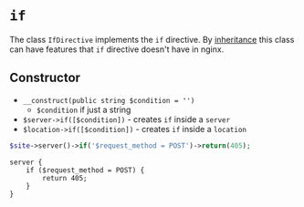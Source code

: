 # `if`

The class `IfDirective` implements the `if` directive.
By [inheritance](block.md) this class can have features that `if` directive doesn't have in nginx.

## Constructor

* `__construct(public string $condition = '')`
    * `$condition` if just a string
* `$server->if([$condition])` - creates `if` inside a `server`
* `$location->if([$condition])` - creates `if` inside a `location`

```php
$site->server()->if('$request_method = POST')->return(405);
```

```
server {
    if ($request_method = POST) {
        return 405;
    }
}
```
